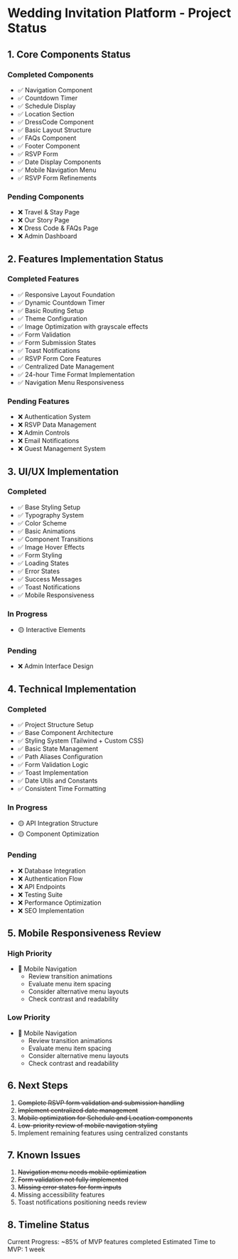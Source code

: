 # Wedding Invitation Platform - Project Status

## 1. Core Components Status

### Completed Components
- ✅ Navigation Component
- ✅ Countdown Timer
- ✅ Schedule Display
- ✅ Location Section
- ✅ DressCode Component
- ✅ Basic Layout Structure
- ✅ FAQs Component
- ✅ Footer Component
- ✅ RSVP Form
- ✅ Date Display Components
- ✅ Mobile Navigation Menu
- ✅ RSVP Form Refinements

### Pending Components
- ❌ Travel & Stay Page
- ❌ Our Story Page
- ❌ Dress Code & FAQs Page
- ❌ Admin Dashboard

## 2. Features Implementation Status

### Completed Features
- ✅ Responsive Layout Foundation
- ✅ Dynamic Countdown Timer
- ✅ Basic Routing Setup
- ✅ Theme Configuration
- ✅ Image Optimization with grayscale effects
- ✅ Form Validation
- ✅ Form Submission States
- ✅ Toast Notifications
- ✅ RSVP Form Core Features
- ✅ Centralized Date Management
- ✅ 24-hour Time Format Implementation
- ✅ Navigation Menu Responsiveness

### Pending Features
- ❌ Authentication System
- ❌ RSVP Data Management
- ❌ Admin Controls
- ❌ Email Notifications
- ❌ Guest Management System

## 3. UI/UX Implementation

### Completed
- ✅ Base Styling Setup
- ✅ Typography System
- ✅ Color Scheme
- ✅ Basic Animations
- ✅ Component Transitions
- ✅ Image Hover Effects
- ✅ Form Styling
- ✅ Loading States
- ✅ Error States
- ✅ Success Messages
- ✅ Toast Notifications
- ✅ Mobile Responsiveness

### In Progress
- 🟡 Interactive Elements

### Pending
- ❌ Admin Interface Design

## 4. Technical Implementation

### Completed
- ✅ Project Structure Setup
- ✅ Base Component Architecture
- ✅ Styling System (Tailwind + Custom CSS)
- ✅ Basic State Management
- ✅ Path Aliases Configuration
- ✅ Form Validation Logic
- ✅ Toast Implementation
- ✅ Date Utils and Constants
- ✅ Consistent Time Formatting

### In Progress
- 🟡 API Integration Structure
- 🟡 Component Optimization

### Pending
- ❌ Database Integration
- ❌ Authentication Flow
- ❌ API Endpoints
- ❌ Testing Suite
- ❌ Performance Optimization
- ❌ SEO Implementation

## 5. Mobile Responsiveness Review

### High Priority
- 📝 Mobile Navigation
  - Review transition animations
  - Evaluate menu item spacing
  - Consider alternative menu layouts
  - Check contrast and readability

### Low Priority
- 📝 Mobile Navigation
  - Review transition animations
  - Evaluate menu item spacing
  - Consider alternative menu layouts
  - Check contrast and readability

## 6. Next Steps

1. ~~Complete RSVP form validation and submission handling~~
2. ~~Implement centralized date management~~
3. ~~Mobile optimization for Schedule and Location components~~
4. ~~Low-priority review of mobile navigation styling~~
5. Implement remaining features using centralized constants

## 7. Known Issues

1. ~~Navigation menu needs mobile optimization~~
2. ~~Form validation not fully implemented~~
3. ~~Missing error states for form inputs~~
4. Missing accessibility features
5. Toast notifications positioning needs review

## 8. Timeline Status

Current Progress: ~85% of MVP features completed
Estimated Time to MVP: 1 week
